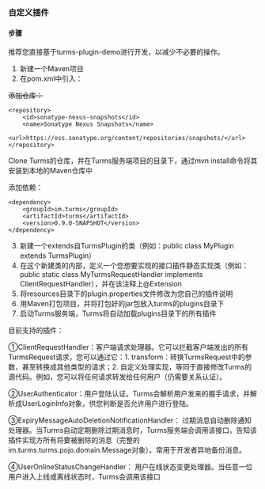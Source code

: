### 自定义插件

#### 步骤

推荐您直接基于turms-plugin-demo进行开发，以减少不必要的操作。

1. 新建一个Maven项目
2. 在pom.xml中引入：

~~添加仓库：~~

```
<repository>
    <id>sonatype-nexus-snapshots</id>
    <name>Sonatype Nexus Snapshots</name>
    <url>https://oss.sonatype.org/content/repositories/snapshots/</url>
</repository>
```

Clone Turms的仓库，并在Turms服务端项目的目录下，通过mvn install命令将其安装到本地的Maven仓库中

添加依赖：

```
<dependency>
    <groupId>im.turms</groupId>
    <artifactId>turms</artifactId>
    <version>0.9.0-SNAPSHOT</version>
</dependency>
```

3. 新建一个extends自TurmsPlugin的类（例如：public class MyPlugin extends TurmsPlugin）
4. 在这个新建类的内部，定义一个您想要实现的接口插件静态实现类（例如：public static class MyTurmsRequestHandler implements ClientRequestHandler），并在该注释上@Extension
5. 将resources目录下的plugin.properties文件修改为您自己的插件说明
6. 用Maven打包项目，并将打包好的jar包放入turms的plugins目录下
7. 启动Turms服务端，Turms将自动加载plugins目录下的所有插件

目前支持的插件：

①ClientRequestHandler：客户端请求处理器。它可以拦截客户端发出的所有TurmsRequest请求，您可以通过它：1. transform：转换TurmsRequest中的参数，甚至转换成其他类型的请求；2. 自定义处理实现，等同于直接修改Turms的源代码。例如，您可以将任何请求转发给任何用户（仍需要关系认证）。

②UserAuthenticator：用户登陆认证。Turms会解析用户发来的握手请求，并解析成UserLoginInfo对象，供您判断是否允许用户进行登陆。

③ExpiryMessageAutoDeletionNotificationHandler： 过期消息自动删除通知处理器。当Turms自动定期删除过期消息时，Turms服务端会调用该接口，告知该插件实现方所有将要被删除的消息（完整的im.turms.turms.pojo.domain.Message对象）。常用于开发者异地备份消息。

④UserOnlineStatusChangeHandler： 用户在线状态变更处理器。当任意一位用户进入上线或离线状态时，Turms会调用该接口
